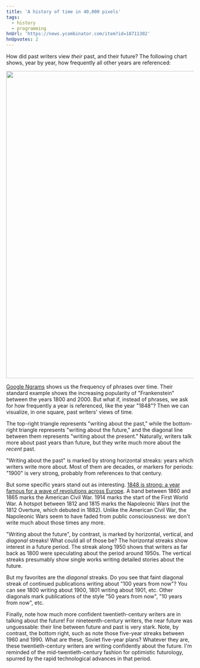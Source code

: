 ```yaml
---
title: 'A history of time in 40,000 pixels'
tags:
  - history
  - programming
hnUrl: 'https://news.ycombinator.com/item?id=18711302'
hnUpvotes: 2
---
```


How did past writers view _their_ past, and their future?
The following chart shows, year by year, how frequently all other years are referenced:

<p><img src="/assets/2018-12-18-ngram/all_english.png" style="width: 825px; height: 825px; image-rendering: pixelated"/></p>

[Google Ngrams](https://books.google.com/ngrams) shows us the frequency of phrases over time.
Their standard example shows the increasing popularity of "Frankenstein" between the years 1800 and 2000.
But what if, instead of phrases, we ask for how frequently a year is referenced, like the year "1848"?
Then we can visualize, in one square, past writers' views of time.

The top-right triangle represents "writing about the past,"
while the bottom-right triangle represents "writing about the future,"
and the diagonal line between them represents "writing about the present."
Naturally, writers talk more about past years than future,
but they write much more about the _recent_ past.

"Writing about the past" is marked by strong horizontal streaks:
years which writers write more about.
Most of them are decades, or markers for periods:
"1900" is very strong, probably from references to that century.

But some specific years stand out as interesting.
[1848 is strong: a year famous for a wave of revolutions across Europe](https://en.wikipedia.org/wiki/Revolutions_of_1848).
A band between 1860 and 1865 marks the American Civil War.
1914 marks the start of the First World War.
A hotspot between 1812 and 1815 marks the Napoleonic Wars
(not the 1812 Overture, which debuted in 1882).
Unlike the American Civil War,
the Napoleonic Wars seem to have faded from public consciousness:
we don't write much about those times any more.

"Writing about the future", by contrast,
is marked by horizontal, vertical, and _diagonal_ streaks!
What could all of those be?
The horizontal streaks show interest in a future period.
The streak along 1950 shows that
writers as far back as 1800 were speculating about the period around 1950s.
The vertical streaks presumably show single works writing detailed stories about the future.

But my favorites are the _diagonal_ streaks.
Do you see that faint diagonal streak of
continued publications writing about "100 years from now"?
You can see 1800 writing about 1900,
1801 writing about 1901, etc.
Other diagonals mark publications of the style
"50 years from now",
"10 years from now", etc.

Finally, note how much more confident twentieth-century writers are in talking about the future!
For nineteenth-century writers,
the near future was unguessable:
their line between future and past is very stark.
Note, by contrast, the bottom right,
such as note those five-year streaks between 1960 and 1990.
What are these, Soviet five-year plans?
Whatever they are,
these twentieth-century writers are writing confidently about the future.
I'm reminded of the mid-twentieth-century fashion for optimistic futurology,
spurred by the rapid technological advances in that period.
